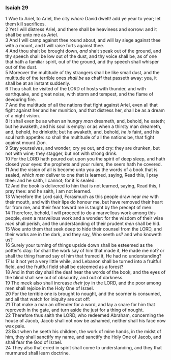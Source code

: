 ### Isaiah 29

1 Woe to Ariel, to Ariel, the city *where* David dwelt! add ye year to year; let them kill sacrifices.  
2 Yet I will distress Ariel, and there shall be heaviness and sorrow: and it shall be unto me as Ariel.  
3 And I will camp against thee round about, and will lay siege against thee with a mount, and I will raise forts against thee.  
4 And thou shalt be brought down, *and* shalt speak out of the ground, and thy speech shall be low out of the dust, and thy voice shall be, as of one that hath a familiar spirit, out of the ground, and thy speech shall whisper out of the dust.  
5 Moreover the multitude of thy strangers shall be like small dust, and the multitude of the terrible ones *shall be* as chaff that passeth away: yea, it shall be at an instant suddenly.  
6 Thou shalt be visited of the LORD of hosts with thunder, and with earthquake, and great noise, with storm and tempest, and the flame of devouring fire.  
7 And the multitude of all the nations that fight against Ariel, even all that fight against her and her munition, and that distress her, shall be as a dream of a night vision.  
8 It shall even be as when an hungry *man* dreameth, and, behold, he eateth; but he awaketh, and his soul is empty: or as when a thirsty man dreameth, and, behold, he drinketh; but he awaketh, and, behold, *he is* faint, and his soul hath appetite: so shall the multitude of all the nations be, that fight against mount Zion.  
9 Stay yourselves, and wonder; cry ye out, and cry: they are drunken, but not with wine; they stagger, but not with strong drink.  
10 For the LORD hath poured out upon you the spirit of deep sleep, and hath closed your eyes: the prophets and your rulers, the seers hath he covered.  
11 And the vision of all is become unto you as the words of a book that is sealed, which *men* deliver to one that is learned, saying, Read this, I pray thee: and he saith, I cannot; for it *is* sealed:  
12 And the book is delivered to him that is not learned, saying, Read this, I pray thee: and he saith, I am not learned.  
13 Wherefore the Lord said, Forasmuch as this people draw near *me* with their mouth, and with their lips do honour me, but have removed their heart far from me, and their fear toward me is taught by the precept of men:  
14 Therefore, behold, I will proceed to do a marvellous work among this people, *even* a marvellous work and a wonder: for the wisdom of their wise *men* shall perish, and the understanding of their prudent *men* shall be hid.  
15 Woe unto them that seek deep to hide their counsel from the LORD, and their works are in the dark, and they say, Who seeth us? and who knoweth us?  
16 Surely your turning of things upside down shall be esteemed as the potter's clay: for shall the work say of him that made it, He made me not? or shall the thing framed say of him that framed it, He had no understanding?  
17 *Is* it not yet a very little while, and Lebanon shall be turned into a fruitful field, and the fruitful field shall be esteemed as a forest?  
18 And in that day shall the deaf hear the words of the book, and the eyes of the blind shall see out of obscurity, and out of darkness.  
19 The meek also shall increase *their* joy in the LORD, and the poor among men shall rejoice in the Holy One of Israel.  
20 For the terrible one is brought to nought, and the scorner is consumed, and all that watch for iniquity are cut off:  
21 That make a man an offender for a word, and lay a snare for him that reproveth in the gate, and turn aside the just for a thing of nought.  
22 Therefore thus saith the LORD, who redeemed Abraham, concerning the house of Jacob, Jacob shall not now be ashamed, neither shall his face now wax pale.  
23 But when he seeth his children, the work of mine hands, in the midst of him, they shall sanctify my name, and sanctify the Holy One of Jacob, and shall fear the God of Israel.  
24 They also that erred in spirit shall come to understanding, and they that murmured shall learn doctrine.  
